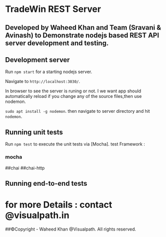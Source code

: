 # TradeWin REST Server
## Developed by Waheed Khan and Team (Sravani & Avinash) to Demonstrate nodejs based REST API server development and testing.

## Development server

Run `npm start` for a starting nodejs server. 

Navigate to `http://localhost:3030/`. 

In browser to see the server is runing or not.
I we want app should automatically reload if you change any of the source files,then use nodemon.

`sudo apt install -g nodemon`.
then navigate to server directory and hit `nodemon`.


## Running unit tests

Run `npm test` to execute the unit tests via [Mocha].
test Framework :
### mocha 
##chai 
##chai-http

## Running end-to-end tests



# for more Details : contact @visualpath.in
##©Copyright - Waheed Khan @Visualpath. All rights reserved.